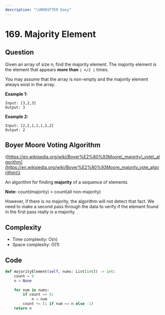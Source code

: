 ```yaml
---
description: "\U0001F7E9 Easy"
---
```


# 169. Majority Element

## Question

Given an array of size n, find the majority element. The majority element is the element that appears **more than** `⌊ n/2 ⌋` times.

You may assume that the array is non-empty and the majority element always exist in the array.

**Example 1:**

```text
Input: [3,2,3]
Output: 3
```

**Example 2:**

```text
Input: [2,2,1,1,1,2,2]
Output: 2
```

## Boyer Moore Voting Algorithm 

\([https://en.wikipedia.org/wiki/Boyer%E2%80%93Moore\_majority\_vote\_algorithm](https://en.wikipedia.org/wiki/Boyer%E2%80%93Moore_majority_vote_algorithm)\)

An algorithm for finding **majority** of a sequence of elements. 

**Note:** count\(majority\) &gt; count\(all non-majority\)

However, if there is no majority, the algorithm will not detect that fact. We need to make a second pass through the data to verify if the element found in the first pass really is a majority. 

## Complexity 

* Time complexity: O\(n\)
* Space complexity: O\(1\)

## Code 

```python
def majorityElement(self, nums: List[int]) -> int:
    count = 0 
    n = None 
    
    for num in nums: 
        if count == 0: 
            n = num
        count += (1 if num == n else -1)
    return n
```

